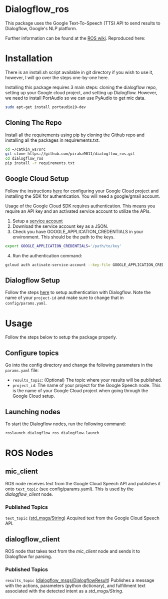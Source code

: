 # Dialogflow_ros
This package uses the Google Text-To-Speech (TTS) API to send results to Dialogflow, Google's NLP platform.

Further information can be found at the [ROS wiki](http://wiki.ros.org/dialogflow_ros). Reproduced here:

# Installation
There is an install.sh script available in git directory if you wish to use it, however, I will go over the steps one-by-one here. 

Installing this package requires 3 main steps: cloning the dialogflow repo, setting up your Google cloud project, and setting up Dialogflow. 
However, we need to install PortAudio so we can use PyAudio to get mic data.
```bash
sudo apt-get install portaudio19-dev
```

## Cloning The Repo
Install all the requirements using pip by cloning the Github repo and installing all the packages in requirements.txt.

```bash
cd ~/catkin_ws/src
git clone https://github.com/piraka9011/dialogflow_ros.git
cd dialogflow_ros
pip install -r requirements.txt
```

## Google Cloud Setup
Follow the instructions [here](https://cloud.google.com/speech/docs/quickstart) for configuring your Google Cloud project and installing the SDK for authentication. You will need a google/gmail account.

Usage of the Google Cloud SDK requires authentication. This means you require an API key and an activated service account to utilize the APIs.
 1. Setup a [service account](https://cloud.google.com/docs/authentication/getting-started)
 2. Download the service account key as a JSON.
 3. Check you have GOOGLE_APPLICATION_CREDENTIALS in your environment. This should be the path to the keys.
```bash
export GOOGLE_APPLICATION_CREDENTIALS='/path/to/key'
```
 4. Run the authentication command:
```bash
gcloud auth activate-service-account --key-file GOOGLE_APPLICATION_CREDENTIALS
```

## Dialogflow Setup
Follow the steps [here](https://dialogflow.com/docs/reference/v2-auth-setup) to setup authentication with Dialogflow. Note the name of your `project-id` and make sure to change that in `config/params.yaml`.

# Usage
Follow the steps below to setup the package properly.

## Configure topics
Go into the config directory and change the following parameters in the `params.yaml` file:

* `results_topic`: (Optional) The topic where your results will be published.
* `project_id`: The name of your project for the Google Speech node. This is the name of your Google Cloud project when going through the Google Cloud setup.

## Launching nodes
To start the Dialogflow nodes, run the following command:
```bash
roslaunch dialogflow_ros dialogflow.launch
```

# ROS Nodes

## mic_client
ROS node receives text from the Google Cloud Speech API and publishes it onto `text_topic` (see config/params.yaml). This is used by the _dialogflow\_client_ node.

### Published Topics
`text_topic` ([std_msgs/String](http://docs.ros.org/api/std_msgs/html/msg/String.html))
Acquired text from the Google Cloud Speech API.

## dialogflow_client
ROS node that takes text from the _mic\_client_ node and sends it to Dialogflow for parsing.

### Published Topics
`results_topic` ([dialogflow_msgs/DialogflowResult](http://docs.ros.org/api/dialogflow_msgs/html/msg/DialogflowResult.html))
Publishes a message with the actions, parameters (python dictionary), and fulfillment text associated with the detected intent as a _std\_msgs/String_.

